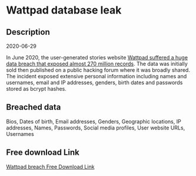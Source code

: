 # Wattpad database leak

## Description

2020-06-29

In June 2020, the user-generated stories website <a href="https://www.bleepingcomputer.com/news/security/wattpad-data-breach-exposes-account-info-for-millions-of-users/" target="_blank" rel="noopener">Wattpad suffered a huge data breach that exposed almost 270 million records</a>. The data was initially sold then published on a public hacking forum where it was broadly shared. The incident exposed extensive personal information including names and usernames, email and IP addresses, genders, birth dates and passwords stored as bcrypt hashes.

## Breached data

Bios, Dates of birth, Email addresses, Genders, Geographic locations, IP addresses, Names, Passwords, Social media profiles, User website URLs, Usernames

## Free download Link

[Wattpad breach Free Download Link](https://tinyurl.com/2b2k277t)